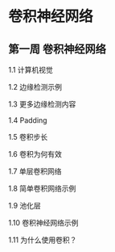 # 卷积神经网络


## 第一周  卷积神经网络



1.1  计算机视觉

1.2  边缘检测示例

1.3  更多边缘检测内容

1.4  Padding

1.5  卷积步长

1.6  卷积为何有效

1.7  单层卷积网络

1.8  简单卷积网络示例

1.9  池化层

1.10  卷积神经网络示例

1.11  为什么使用卷积？











